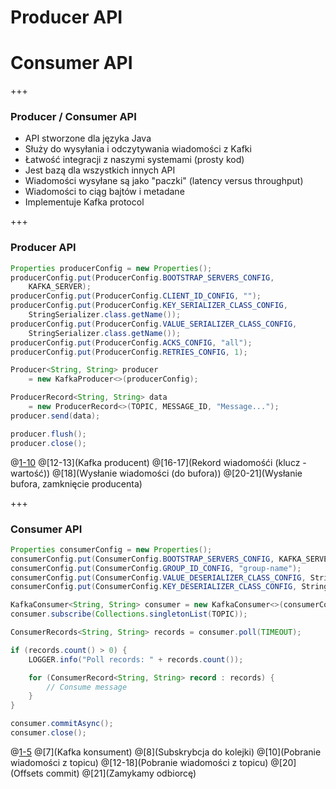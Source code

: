 
# Producer API
# Consumer API

+++
### Producer / Consumer API
* API stworzone dla języka Java
* Służy do wysyłania i odczytywania wiadomości z Kafki
* Łatwość integracji z naszymi systemami (prosty kod)
* Jest bazą dla wszystkich innych API
* Wiadomości wysyłane są jako "paczki" (latency versus throughput)
* Wiadomości to ciąg bajtów i metadane
* Implementuje Kafka protocol




+++
### Producer API
~~~java
Properties producerConfig = new Properties();
producerConfig.put(ProducerConfig.BOOTSTRAP_SERVERS_CONFIG, 
    KAFKA_SERVER);
producerConfig.put(ProducerConfig.CLIENT_ID_CONFIG, "");
producerConfig.put(ProducerConfig.KEY_SERIALIZER_CLASS_CONFIG, 
    StringSerializer.class.getName());
producerConfig.put(ProducerConfig.VALUE_SERIALIZER_CLASS_CONFIG, 
    StringSerializer.class.getName());
producerConfig.put(ProducerConfig.ACKS_CONFIG, "all");
producerConfig.put(ProducerConfig.RETRIES_CONFIG, 1);

Producer<String, String> producer 
    = new KafkaProducer<>(producerConfig);

ProducerRecord<String, String> data 
    = new ProducerRecord<>(TOPIC, MESSAGE_ID, "Message...");
producer.send(data);

producer.flush();
producer.close();
~~~
@[1-10](Konfiguracja)
@[12-13](Kafka producent)
@[16-17](Rekord wiadomośći (klucz - wartość))
@[18](Wysłanie wiadomości (do bufora))
@[20-21](Wysłanie bufora, zamknięcie producenta)



+++
### Consumer API
~~~java
Properties consumerConfig = new Properties();
consumerConfig.put(ConsumerConfig.BOOTSTRAP_SERVERS_CONFIG, KAFKA_SERVER);
consumerConfig.put(ConsumerConfig.GROUP_ID_CONFIG, "group-name");
consumerConfig.put(ConsumerConfig.VALUE_DESERIALIZER_CLASS_CONFIG, StringDeserializer.class.getCanonicalName());
consumerConfig.put(ConsumerConfig.KEY_DESERIALIZER_CLASS_CONFIG, StringDeserializer.class.getCanonicalName());

KafkaConsumer<String, String> consumer = new KafkaConsumer<>(consumerConfig);
consumer.subscribe(Collections.singletonList(TOPIC));

ConsumerRecords<String, String> records = consumer.poll(TIMEOUT);

if (records.count() > 0) {
    LOGGER.info("Poll records: " + records.count());

    for (ConsumerRecord<String, String> record : records) {
        // Consume message
    }
}

consumer.commitAsync();
consumer.close();
~~~
@[1-5](Konfiguracja)
@[7](Kafka konsument)
@[8](Subskrybcja do kolejki)
@[10](Pobranie wiadomości z topicu)
@[12-18](Pobranie wiadomości z topicu)
@[20](Offsets commit)
@[21](Zamykamy odbiorcę)
